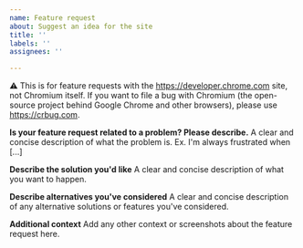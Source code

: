 ```yaml
---
name: Feature request
about: Suggest an idea for the site
title: ''
labels: ''
assignees: ''

---
```


⚠️ This is for feature requests with the https://developer.chrome.com site, not Chromium itself.
If you want to file a bug with Chromium (the open-source project behind Google Chrome and other browsers), please use https://crbug.com.

**Is your feature request related to a problem? Please describe.**
A clear and concise description of what the problem is. Ex. I'm always frustrated when [...]

**Describe the solution you'd like**
A clear and concise description of what you want to happen.

**Describe alternatives you've considered**
A clear and concise description of any alternative solutions or features you've considered.

**Additional context**
Add any other context or screenshots about the feature request here.
